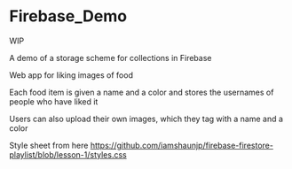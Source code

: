 # Firebase_Demo

WIP

A demo of a storage scheme for collections in Firebase

Web app for liking images of food

Each food item is given a name and a color and stores the usernames of people who have liked it

Users can also upload their own images, which they tag with a name and a color

Style sheet from here https://github.com/iamshaunjp/firebase-firestore-playlist/blob/lesson-1/styles.css
